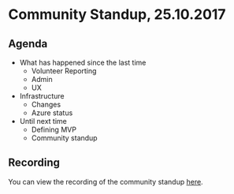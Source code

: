 # Community Standup, 25.10.2017

## Agenda

* What has happened since the last time
    - Volunteer Reporting
    - Admin
    - UX
* Infrastructure
    - Changes 
    - Azure status
* Until next time
    - Defining MVP
    - Community standup

## Recording

You can view the recording of the community standup [here](https://1drv.ms/v/s!Auypu7NkOVm_nbtiDbJZRhHY9EjqMA).